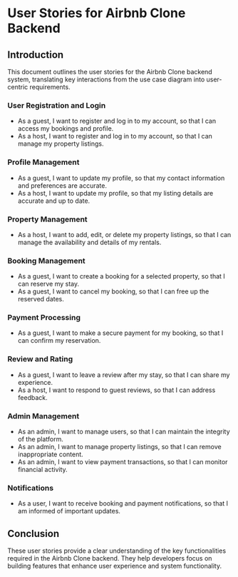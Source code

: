 # User Stories for Airbnb Clone Backend

## Introduction

This document outlines the user stories for the Airbnb Clone backend system, translating key interactions from the use case diagram into user-centric requirements.

### User Registration and Login

* As a guest, I want to register and log in to my account, so that I can access my bookings and profile.
* As a host, I want to register and log in to my account, so that I can manage my property listings.

### Profile Management

* As a guest, I want to update my profile, so that my contact information and preferences are accurate.
* As a host, I want to update my profile, so that my listing details are accurate and up to date.

### Property Management

* As a host, I want to add, edit, or delete my property listings, so that I can manage the availability and details of my rentals.

### Booking Management

* As a guest, I want to create a booking for a selected property, so that I can reserve my stay.
* As a guest, I want to cancel my booking, so that I can free up the reserved dates.

### Payment Processing

* As a guest, I want to make a secure payment for my booking, so that I can confirm my reservation.

### Review and Rating

* As a guest, I want to leave a review after my stay, so that I can share my experience.
* As a host, I want to respond to guest reviews, so that I can address feedback.

### Admin Management

* As an admin, I want to manage users, so that I can maintain the integrity of the platform.
* As an admin, I want to manage property listings, so that I can remove inappropriate content.
* As an admin, I want to view payment transactions, so that I can monitor financial activity.

### Notifications

* As a user, I want to receive booking and payment notifications, so that I am informed of important updates.

## Conclusion

These user stories provide a clear understanding of the key functionalities required in the Airbnb Clone backend. They help developers focus on building features that enhance user experience and system functionality.
